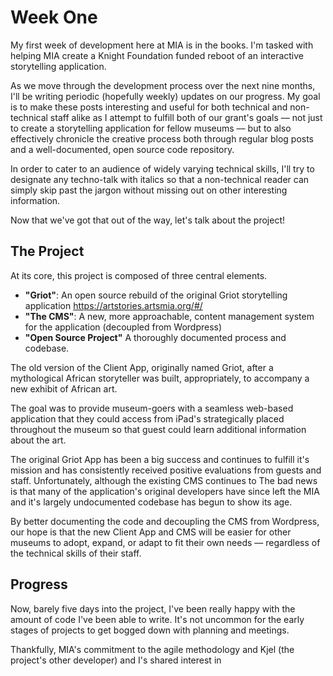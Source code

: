 # Week One

My first week of development here at MIA is in the books. I'm tasked with helping MIA create a Knight Foundation funded reboot of an interactive storytelling application.

As we move through the development process over the next nine months, I'll be writing periodic (hopefully weekly) updates on our progress. My goal is to make these posts interesting and useful for both technical and non-technical staff alike as I attempt to fulfill both of our grant's goals –– not just to create a storytelling application for fellow museums –– but to also effectively chronicle the creative process both through regular blog posts and a well-documented, open source code repository.

In order to cater to an audience of widely varying technical skills, I'll try to designate any techno-talk with italics so that a non-technical reader can simply skip past the jargon without missing out on other interesting information.

Now that we've got that out of the way, let's talk about the project!

## The Project

At its core, this project is composed of three central elements.

- __"Griot"__: An open source rebuild of the original Griot storytelling application https://artstories.artsmia.org/#/
- __"The CMS"__: A new, more approachable, content management system for the application (decoupled from Wordpress)
- __"Open Source Project"__ A thoroughly documented process and codebase.

The old version of the Client App, originally named Griot, after a mythological African storyteller was built, appropriately, to accompany a new exhibit of African art.

The goal was to provide museum-goers with a seamless web-based application that they could access from iPad's strategically placed throughout the museum so that guest could learn additional information about the art.

The original Griot App has been a big success and continues to fulfill it's mission and has consistently received positive evaluations from guests and staff. Unfortunately, although the existing CMS continues to The bad news is that  many of the application's original developers have since left the MIA and it's largely undocumented codebase has begun to show its age.

By better documenting the code and decoupling the CMS from Wordpress, our hope is that the new Client App and CMS will be easier for other museums to adopt, expand, or adapt to fit their own needs –– regardless of the technical skills of their staff.

## Progress

Now, barely five days into the project, I've been really happy with the amount of code I've been able to write. It's not uncommon for the early stages of projects to get bogged down with planning and meetings.

Thankfully, MIA's commitment to the agile methodology and Kjel (the project's other developer) and I's shared interest in
